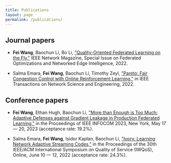 ```yaml
---
title: Publications
layout: page
permalink: /publications/
---
```


## Journal papers

- **Fei Wang**, Baochun Li, Bo Li, ["Quality-Oriented Federated Learning on the Fly,"]() IEEE Network Magazine, Special Issue on Federated Optimizations and Networked Edge Intelligence, 2022.

- Salma Emara, **Fei Wang**, Baochun Li, Timothy Zeyl, ["Pareto: Fair Congestion Control with Online Reinforcement Learning,"](https://ieeexplore.ieee.org/document/9803860) in IEEE Transactions on Network Science and Engineering, 2022.


## Conference papers


- **Fei Wang**, Ethan Hugh, Baochun Li,  ["More than Enough is Too Much: Adaptive Defenses against Gradient Leakage in Production Federated Learning,"]() in the Proceedings of IEEE INFOCOM 2023, New York, May 17 — 20, 2023 (acceptance rate: 19.2%).

- Salma Emara, **Fei Wang**, Isidor Kaplan, Baochun Li, ["Ivory: Learning Network Adaptive Streaming Codes,"](https://ieeexplore.ieee.org/abstract/document/9812911) in the Proceedings of the 30th IEEE/ACM International Symposium on Quality of Service (IWQoS), Online, June 10 — 12, 2022 (acceptance rate: 24.3%).

